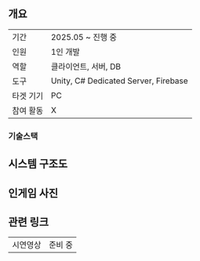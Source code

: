 ## 개요
<table>
  <tr><td>기간</td><td>2025.05 ~ 진행 중</td></tr>
  <tr><td>인원</td><td>1인 개발</td></tr>
  <tr><td>역할</td><td>클라이언트, 서버, DB</td></tr>
  <tr><td>도구</td><td>Unity, C# Dedicated Server, Firebase</td></tr>
  <tr><td>타겟 기기</td><td>PC</td></tr>
  <tr><td>참여 활동</td><td>X</td></tr>
</table>

### 기술스택


## 시스템 구조도

## 인게임 사진

## 관련 링크
<table>
  <tr><td>시연영상</td><td>준비 중</td></tr>
</table>
